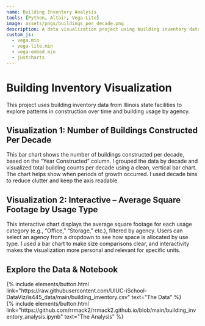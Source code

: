 ```yaml
---
name: Building Inventory Analysis
tools: [Python, Altair, Vega-Lite]
image: assets/pngs/buildings_per_decade.png
description: A data visualization project using building inventory data from the University of Illinois system.
custom_js:
  - vega.min
  - vega-lite.min
  - vega-embed.min
  - justcharts
---
```


# Building Inventory Visualization

This project uses building inventory data from Illinois state facilities to explore patterns in construction over time and building usage by agency.

## Visualization 1: Number of Buildings Constructed Per Decade

This bar chart shows the number of buildings constructed per decade, based on the “Year Constructed” column. I grouped the data by decade and visualized total building counts per decade using a clean, vertical bar chart. The chart helps show when periods of growth occurred. I used decade bins to reduce clutter and keep the axis readable.

## Visualization 2: Interactive – Average Square Footage by Usage Type

This interactive chart displays the average square footage for each usage category (e.g., “Office,” “Storage,” etc.), filtered by agency. Users can select an agency from a dropdown to see how space is allocated by use type. I used a bar chart to make size comparisons clear, and interactivity makes the visualization more personal and relevant for specific units.

## Explore the Data & Notebook

<div class="left">
{% include elements/button.html link="https://raw.githubusercontent.com/UIUC-iSchool-DataViz/is445_data/main/building_inventory.csv" text="The Data" %}
</div>

<div class="right">
{% include elements/button.html link="https://github.com/rrmack2/rrmack2.github.io/blob/main/building_inventory_analysis.ipynb" text="The Analysis" %}
</div>
